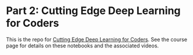 # Part 2: Cutting Edge Deep Learning for Coders

This is the repo for [Cutting Edge Deep Learning for Coders](http://course.fast.ai/part2.html). See the course page for details on these notebooks and the associated videos.
